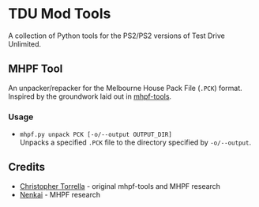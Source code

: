 # TDU Mod Tools

A collection of Python tools for the PS2/PS2 versions of Test Drive Unlimited.

## MHPF Tool
An unpacker/repacker for the Melbourne House Pack File (`.PCK`) format. Inspired by the groundwork laid out in [mhpf-tools](https://github.com/christorrella/mhpf-tools).

### Usage
* `mhpf.py unpack PCK [-o/--output OUTPUT_DIR]` \
  Unpacks a specified `.PCK` file to the directory specified by `-o/--output`.

## Credits
* [Christopher Torrella](https://github.com/christorrella) - original mhpf-tools and MHPF research
* [Nenkai](https://github.com/Nenkai) - MHPF research
